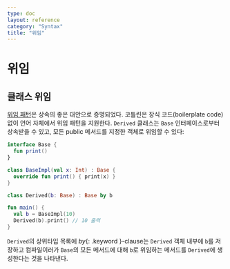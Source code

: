 ```yaml
---
type: doc
layout: reference
category: "Syntax"
title: "위임"
---
```


# 위임

## 클래스 위임

[위임 패턴](https://en.wikipedia.org/wiki/Delegation_pattern)은 상속의 좋은 대안으로 증명되었다.
코틀린은 장식 코드(boilerplate code) 없이 언어 자체에서 위임 패턴을 지원한다.
`Derived` 클래스는 `Base` 인터페이스로부터 상속받을 수 있고, 모든 public 메서드를 지정한 객체로 위임할 수 있다:

``` kotlin
interface Base {
  fun print()
}

class BaseImpl(val x: Int) : Base {
  override fun print() { print(x) }
}

class Derived(b: Base) : Base by b

fun main() {
  val b = BaseImpl(10)
  Derived(b).print() // 10 출력
}
```

`Derived`의 상위타입 목록에 *by*{: .keyword }-clause는 `Derived` 객체 내부에 `b`를 저장하고
컴파일이러가 `Base`의 모든 메서드에 대해 `b`로 위임하는 메서드를 `Derived`에 생성한다는 것을 나타낸다.
